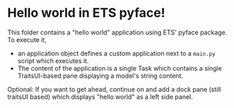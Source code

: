 # Hello world in ETS pyface!
This folder contains a "hello world" application using ETS' pyface package. To 
execute it, 
- an application object defines a custom application next to a `main.py` script 
  which executes it. 
- The content of the application is a single Task which contains a single 
  TraitsUI-based pane displaying a model's string content.

Optional: If you want to get ahead, continue on and add a dock pane (still 
traitsUI based) which displays "hello world" as a left side panel.
